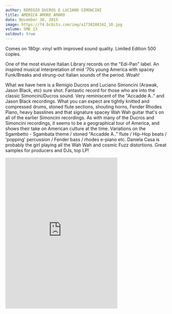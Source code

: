 ```yaml
---
author: REMIGIO DUCROS E LUCIANO SIMONCINI
title: AMERICA AMORE AMARO
date: November 30, 2015
image: https://f4.bcbits.com/img/a1738288162_10.jpg
volume: SME 13
soldout: true
---
```


Comes on 180gr. vinyl with improved sound quality. Limited Edition 500 copies.

One of the most elusive Italian Library records on the "Edi-Pan" label. An inspired musical interpretation of mid '70s young America with spacey Funk/Breaks and strung-out Italian sounds of the period. Woah! 

What we have here is a Remigio Ducros and Luciano Simoncini (Arawak, Jason Black, etc) sure shot. Fantastic record for those who are into the classic Simoncini/Ducros sound. Very reminiscent of the "Accadde A.." and Jason Black recordings. What you can expect are tightly knitted and compressed drums, stoned flute sections, shouting horns, Fender Rhodes Piano, heavy basslines and that signature spacey Wah Wah guitar that's on all of the earlier Simoncini recordings. As with many of the Ducros and Simoncini recordings, it seems to be a geographical tour of America, and shows their take on American culture at the time. Variations on the Sgambetto - Sgambata theme / stoned "Accadde A.." flute / Hip-Hop beats / 'popping' percussion / Fender bass / rhodes e-piano etc. Daniela Casa is probably the girl playing all the Wah Wah and cosmic Fuzz distortions. Great samples for producers and DJs, top LP!

<iframe style="border: 0; width: 350px; height: 470px;" src="https://bandcamp.com/EmbeddedPlayer/album=2574849919/size=large/bgcol=ffffff/linkcol=0687f5/tracklist=false/transparent=true/" seamless><a href="http://sonormusiceditions.bandcamp.com/album/america-amore-amaro">AMERICA AMORE AMARO by R. Ducros, L. Simoncini</a></iframe>